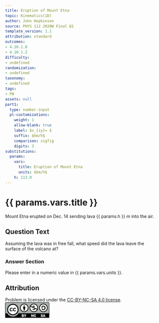 ```yaml
---
title: Eruption of Mount Etna
topic: Kinematics(1D)
author: John Hopkinson
source: PHYS 112 2020W Final Q1
template_version: 1.1
attribution: standard
outcomes:
- 4.10.1.0
- 4.10.1.2
difficulty:
- undefined
randomization:
- undefined
taxonomy:
- undefined
tags:
- PW
assets: null
part1:
  type: number-input
  pl-customizations:
    weight: 1
    allow-blank: true
    label: $v_{iy}= $
    suffix: $km/h$
    comparison: sigfig
    digits: 3
substitutions:
  params:
    vars:
      title: Eruption of Mount Etna
      units: $km/h$
    h: 113.0
---
```

# {{ params.vars.title }}
Mount Etna erupted on Dec. 14 sending lava {{ params.h }} $m$ into the air.

## Question Text

Assuming the lava was in free fall, what speed did the lava leave the surface of the volcano at?

### Answer Section

Please enter in a numeric value in {{ params.vars.units }}.

## Attribution

Problem is licensed under the [CC-BY-NC-SA 4.0 license](https://creativecommons.org/licenses/by-nc-sa/4.0/).<br> ![The Creative Commons 4.0 license requiring attribution-BY, non-commercial-NC, and share-alike-SA license.](https://raw.githubusercontent.com/firasm/bits/master/by-nc-sa.png)